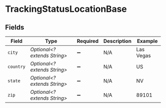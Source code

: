 # TrackingStatusLocationBase


## Fields

| Field                        | Type                         | Required                     | Description                  | Example                      |
| ---------------------------- | ---------------------------- | ---------------------------- | ---------------------------- | ---------------------------- |
| `city`                       | *Optional<? extends String>* | :heavy_minus_sign:           | N/A                          | Las Vegas                    |
| `country`                    | *Optional<? extends String>* | :heavy_minus_sign:           | N/A                          | US                           |
| `state`                      | *Optional<? extends String>* | :heavy_minus_sign:           | N/A                          | NV                           |
| `zip`                        | *Optional<? extends String>* | :heavy_minus_sign:           | N/A                          | 89101                        |